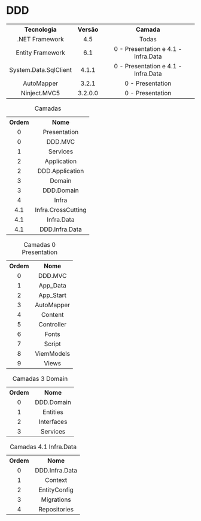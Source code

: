 # DDD

<table style="width:100%">
  <tr>
    <th>Tecnologia</th>
    <th>Versão</th>
    <th>Camada</th>
  </tr>
  <tr>
    <td VALIGN = Middle Align = Center>.NET Framework</td>
    <td VALIGN = Middle Align = Center>4.5</td>
    <td VALIGN = Middle Align = Center>Todas</td>
</tr>
  <tr>
    <td VALIGN = Middle Align = Center>Entity Framework</td>
    <td VALIGN = Middle Align = Center>6.1</td>
    <td VALIGN = Middle Align = Center>0 - Presentation e 4.1 - Infra.Data</td>
</tr>
  <tr>
    <td VALIGN = Middle Align = Center>System.Data.SqlClient</td>
    <td VALIGN = Middle Align = Center>4.1.1</td>
    <td VALIGN = Middle Align = Center>0 - Presentation e 4.1 - Infra.Data</td>
</tr>
  <tr>
    <td VALIGN = Middle Align = Center>AutoMapper</td>
    <td VALIGN = Middle Align = Center>3.2.1</td>
    <td VALIGN = Middle Align = Center>0 - Presentation</td>
</tr>
<tr>
    <td VALIGN = Middle Align = Center>Ninject.MVC5</td>
    <td VALIGN = Middle Align = Center>3.2.0.0</td>
    <td VALIGN = Middle Align = Center>0 - Presentation</td>
</tr>
  
</table>


<table style="width:100%">
  <caption>Camadas</caption>
  <tr>
    <th>Ordem</th>
    <th>Nome</th>
  </tr>
  <tr>
    <td VALIGN = Middle Align = Center>0</td>
    <td VALIGN = Middle Align = Center>Presentation</td>
  </tr>
    <tr>
    <td VALIGN = Middle Align = Center>0</td>
    <td VALIGN = Middle Align = Center>DDD.MVC</td>
  </tr>
  <tr>
    <td VALIGN = Middle Align = Center>1</td>
    <td VALIGN = Middle Align = Center>Services</td>
  </tr>
  
  <tr>
    <td VALIGN = Middle Align = Center>2</td>
    <td VALIGN = Middle Align = Center>Application</td>
  </tr>
      <tr>
    <td VALIGN = Middle Align = Center>2</td>
    <td VALIGN = Middle Align = Center>DDD.Application</td>
  </tr>
    <tr>
    <td VALIGN = Middle Align = Center>3</td>
    <td VALIGN = Middle Align = Center>Domain</td>
  </tr>
  <tr>
    <td VALIGN = Middle Align = Center>3</td>
    <td VALIGN = Middle Align = Center>DDD.Domain</td>
  </tr>
    <tr>
    <td VALIGN = Middle Align = Center>4</td>
    <td VALIGN = Middle Align = Center>Infra</td>
  </tr>
  <tr>
    <td VALIGN = Middle Align = Center>4.1</td>
    <td VALIGN = Middle Align = Center>Infra.CrossCutting</td>
  </tr>
    <tr>
    <td VALIGN = Middle Align = Center>4.1</td>
    <td VALIGN = Middle Align = Center>Infra.Data</td>
  </tr>
      <tr>
    <td VALIGN = Middle Align = Center>4.1</td>
    <td VALIGN = Middle Align = Center>DDD.Infra.Data</td>
  </tr>
</table>


<table style="width:100%">
  <caption>Camadas 0 Presentation</caption>
  <tr>
    <th>Ordem</th>
    <th>Nome</th>
  </tr>
  <tr>
    <td VALIGN = Middle Align = Center>0</td>
    <td VALIGN = Middle Align = Center>DDD.MVC</td>
  </tr>
    <tr>
    <td VALIGN = Middle Align = Center>1</td>
    <td VALIGN = Middle Align = Center>App_Data</td>
  </tr>
  <tr>
    <td VALIGN = Middle Align = Center>2</td>
    <td VALIGN = Middle Align = Center>App_Start</td>
  </tr>
  <tr>
    <td VALIGN = Middle Align = Center>3</td>
    <td VALIGN = Middle Align = Center>AutoMapper</td>
  </tr>
  <tr>
    <td VALIGN = Middle Align = Center>4</td>
    <td VALIGN = Middle Align = Center>Content</td>
  </tr>
    <tr>
    <td VALIGN = Middle Align = Center>5</td>
    <td VALIGN = Middle Align = Center>Controller</td>
  </tr>
  <tr>
    <td VALIGN = Middle Align = Center>6</td>
    <td VALIGN = Middle Align = Center>Fonts</td>
  </tr>
    <tr>
    <td VALIGN = Middle Align = Center>7</td>
    <td VALIGN = Middle Align = Center>Script</td>
  </tr>
  <tr>
    <td VALIGN = Middle Align = Center>8</td>
    <td VALIGN = Middle Align = Center>ViemModels</td>
  </tr>
    <tr>
    <td VALIGN = Middle Align = Center>9</td>
    <td VALIGN = Middle Align = Center>Views</td>
  </tr>
</table>

<table style="width:100%">
  <caption>Camadas 3 Domain</caption>
  <tr>
    <th>Ordem</th>
    <th>Nome</th>
  </tr>
  <tr>
    <td VALIGN = Middle Align = Center>0</td>
    <td VALIGN = Middle Align = Center>DDD.Domain</td>
  </tr>
    <tr>
    <td VALIGN = Middle Align = Center>1</td>
    <td VALIGN = Middle Align = Center>Entities</td>
  </tr>
  <tr>
    <td VALIGN = Middle Align = Center>2</td>
    <td VALIGN = Middle Align = Center>Interfaces</td>
  </tr>
  <tr>
    <td VALIGN = Middle Align = Center>3</td>
    <td VALIGN = Middle Align = Center>Services</td>
  </tr>
</table>

<table style="width:100%">
  <caption>Camadas 4.1 Infra.Data</caption>
  <tr>
    <th>Ordem</th>
    <th>Nome</th>
  </tr>
  <tr>
    <td VALIGN = Middle Align = Center>0</td>
    <td VALIGN = Middle Align = Center>DDD.Infra.Data</td>
  </tr>
    <tr>
    <td VALIGN = Middle Align = Center>1</td>
    <td VALIGN = Middle Align = Center>Context</td>
  </tr>
  <tr>
    <td VALIGN = Middle Align = Center>2</td>
    <td VALIGN = Middle Align = Center>EntityConfig</td>
  </tr>
  <tr>
    <td VALIGN = Middle Align = Center>3</td>
    <td VALIGN = Middle Align = Center>Migrations</td>
  </tr>
  
  <tr>
    <td VALIGN = Middle Align = Center>4</td>
    <td VALIGN = Middle Align = Center>Repositories</td>
  </tr>
</table>
